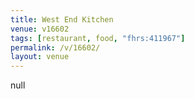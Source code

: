 ```yaml
---
title: West End Kitchen
venue: v16602
tags: [restaurant, food, "fhrs:411967"]
permalink: /v/16602/
layout: venue
---
```

null